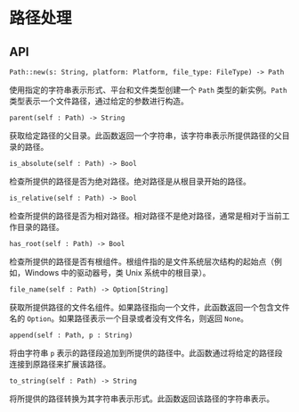 # 路径处理

## API

```
Path::new(s: String, platform: Platform, file_type: FileType) -> Path
```

使用指定的字符串表示形式、平台和文件类型创建一个 `Path` 类型的新实例。`Path` 类型表示一个文件路径，通过给定的参数进行构造。

```
parent(self : Path) -> String
```

获取给定路径的父目录。此函数返回一个字符串，该字符串表示所提供路径的父目录的路径。

```
is_absolute(self : Path) -> Bool
```

检查所提供的路径是否为绝对路径。绝对路径是从根目录开始的路径。

```
is_relative(self : Path) -> Bool
```

检查所提供的路径是否为相对路径。相对路径不是绝对路径，通常是相对于当前工作目录的路径。

```
has_root(self : Path) -> Bool
```

检查所提供的路径是否有根组件。根组件指的是文件系统层次结构的起始点（例如，Windows 中的驱动器号，类 Unix 系统中的根目录）。

```
file_name(self : Path) -> Option[String]
```

获取所提供路径的文件名组件。如果路径指向一个文件，此函数返回一个包含文件名的 `Option`。如果路径表示一个目录或者没有文件名，则返回 `None`。

```
append(self : Path, p : String)
```

将由字符串 `p` 表示的路径段追加到所提供的路径中。此函数通过将给定的路径段连接到原路径来扩展该路径。

```
to_string(self : Path) -> String
```

将所提供的路径转换为其字符串表示形式。此函数返回该路径的字符串表示。
